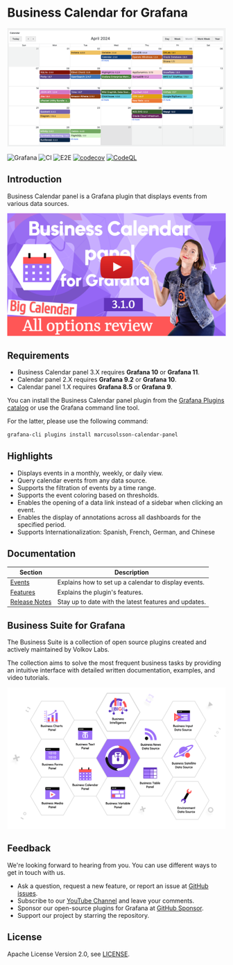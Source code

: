 # Business Calendar for Grafana

![Calendar](https://github.com/VolkovLabs/business-calendar/raw/main/src/img/screenshot.png)

![Grafana](https://img.shields.io/badge/Grafana-11.1-orange)
![CI](https://github.com/volkovlabs/business-calendar/workflows/CI/badge.svg)
![E2E](https://github.com/volkovlabs/business-calendar/workflows/E2E/badge.svg)
[![codecov](https://codecov.io/gh/VolkovLabs/business-calendar/branch/main/graph/badge.svg)](https://codecov.io/gh/VolkovLabs/business-calendar)
[![CodeQL](https://github.com/VolkovLabs/business-calendar/actions/workflows/codeql-analysis.yml/badge.svg)](https://github.com/VolkovLabs/business-calendar/actions/workflows/codeql-analysis.yml)

## Introduction

Business Calendar panel is a Grafana plugin that displays events from various data sources.

[![Business Calendar 3.1.0 | Overview and detailed tutorial | Display dates and time in Grafana](https://raw.githubusercontent.com/volkovlabs/business-calendar/main/img/business.png)](https://youtu.be/CvLqyY2fQfo)

## Requirements

- Business Calendar panel 3.X requires **Grafana 10** or **Grafana 11**.
- Calendar panel 2.X requires **Grafana 9.2** or **Grafana 10**.
- Calendar panel 1.X requires **Grafana 8.5** or **Grafana 9**.

You can install the Business Calendar panel plugin from the [Grafana Plugins catalog](https://grafana.com/grafana/plugins/marcusolsson-calendar-panel/) or use the Grafana command line tool.

For the latter, please use the following command:

```bash
grafana-cli plugins install marcusolsson-calendar-panel
```

## Highlights

- Displays events in a monthly, weekly, or daily view.
- Query calendar events from any data source.
- Supports the filtration of events by a time range.
- Supports the event coloring based on thresholds.
- Enables the opening of a data link instead of a sidebar when clicking an event.
- Enables the display of annotations across all dashboards for the specified period.
- Supports Internationalization: Spanish, French, German, and Chinese

## Documentation

| Section                                                                           | Description                                           |
| --------------------------------------------------------------------------------- | ----------------------------------------------------- |
| [Events](https://volkovlabs.io/plugins/volkovlabs-calendar-panel/events/)         | Explains how to set up a calendar to display events.  |
| [Features](https://volkovlabs.io/plugins/volkovlabs-calendar-panel/features/)     | Explains the plugin's features.                       |
| [Release Notes](https://volkovlabs.io/plugins/volkovlabs-calendar-panel/release/) | Stay up to date with the latest features and updates. |

## Business Suite for Grafana

The Business Suite is a collection of open source plugins created and actively maintained by Volkov Labs.

The collection aims to solve the most frequent business tasks by providing an intuitive interface with detailed written documentation, examples, and video tutorials.

[![Business Suite for Grafana](https://raw.githubusercontent.com/VolkovLabs/.github/main/business.png)](https://volkovlabs.io/plugins/)

## Feedback

We're looking forward to hearing from you. You can use different ways to get in touch with us.

- Ask a question, request a new feature, or report an issue at [GitHub issues](https://github.com/volkovlabs/business-calendar/issues).
- Subscribe to our [YouTube Channel](https://www.youtube.com/@volkovlabs) and leave your comments.
- Sponsor our open-source plugins for Grafana at [GitHub Sponsor](https://github.com/sponsors/VolkovLabs).
- Support our project by starring the repository.

## License

Apache License Version 2.0, see [LICENSE](https://github.com/volkovlabs/business-calendar/blob/main/LICENSE).
